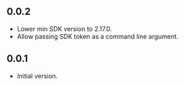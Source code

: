 ## 0.0.2

- Lower min SDK version to 2.17.0.
- Allow passing SDK token as a command line argument.

## 0.0.1

- Initial version.
